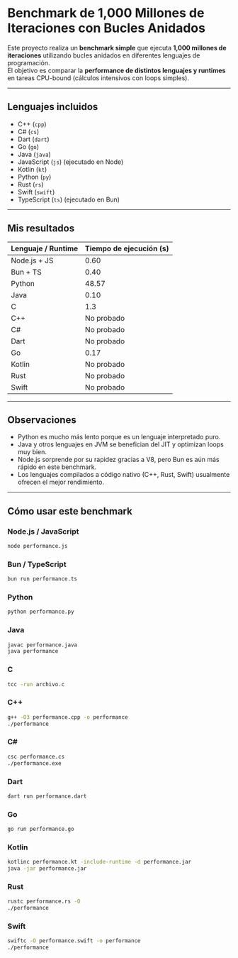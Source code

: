 # Benchmark de 1,000 Millones de Iteraciones con Bucles Anidados

Este proyecto realiza un **benchmark simple** que ejecuta **1,000 millones de iteraciones** utilizando bucles anidados en diferentes lenguajes de programación.  
El objetivo es comparar la **performance de distintos lenguajes y runtimes** en tareas CPU-bound (cálculos intensivos con loops simples).

---

## Lenguajes incluidos

- C++ (`cpp`)  
- C# (`cs`)  
- Dart (`dart`)  
- Go (`go`)  
- Java (`java`)  
- JavaScript (`js`) (ejecutado en Node) 
- Kotlin (`kt`)  
- Python (`py`)  
- Rust (`rs`)  
- Swift (`swift`)  
- TypeScript (`ts`) (ejecutado en Bun)  


---

## Mis resultados

| Lenguaje / Runtime | Tiempo de ejecución (s) |
|-------------------|------------------------|
| Node.js + JS      | 0.60                   |
| Bun + TS          | 0.40                   |
| Python            | 48.57                  |
| Java              | 0.10                   |
| C                 | 1.3             |
| C++               | No probado             |
| C#                | No probado             |
| Dart              | No probado             |
| Go                | 0.17                   |
| Kotlin            | No probado             |
| Rust              | No probado             |
| Swift             | No probado             |

---

## Observaciones

- Python es mucho más lento porque es un lenguaje interpretado puro.  
- Java y otros lenguajes en JVM se benefician del JIT y optimizan loops muy bien.  
- Node.js sorprende por su rapidez gracias a V8, pero Bun es aún más rápido en este benchmark.  
- Los lenguajes compilados a código nativo (C++, Rust, Swift) usualmente ofrecen el mejor rendimiento.

---

## Cómo usar este benchmark

### Node.js / JavaScript
```bash
node performance.js
```

### Bun / TypeScript
```bash
bun run performance.ts
```


### Python 
```bash
python performance.py
```

### Java
```bash
javac performance.java
java performance
```

### C
```bash
tcc -run archivo.c
```

### C++
```bash
g++ -O3 performance.cpp -o performance
./performance
```

### C#
```bash
csc performance.cs
./performance.exe
```

### Dart
```bash
dart run performance.dart
```

### Go
```bash
go run performance.go
```

### Kotlin
```bash
kotlinc performance.kt -include-runtime -d performance.jar
java -jar performance.jar
```

### Rust
```bash
rustc performance.rs -O
./performance
```

### Swift
```bash
swiftc -O performance.swift -o performance
./performance
```